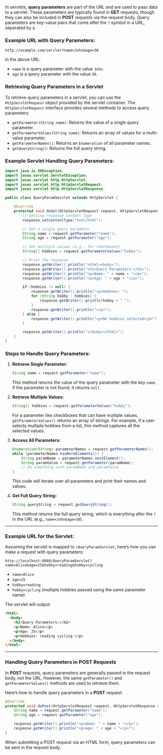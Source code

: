 In servlets, **query parameters** are part of the URL and are used to pass data to a servlet. These parameters are typically found in **GET** requests, though they can also be included in **POST** requests via the request body. Query parameters are key-value pairs that come after the `?` symbol in a URL, separated by `&`.

### Example URL with Query Parameters:
```
http://example.com/servlet?name=John&age=30
```

In the above URL:
- `name` is a query parameter with the value `John`.
- `age` is a query parameter with the value `30`.

### **Retrieving Query Parameters in a Servlet**
To retrieve query parameters in a servlet, you can use the `HttpServletRequest` object provided by the servlet container. The `HttpServletRequest` interface provides several methods to access query parameters:

- `getParameter(String name)`: Returns the value of a single query parameter.
- `getParameterValues(String name)`: Returns an array of values for a multi-value parameter.
- `getParameterNames()`: Returns an `Enumeration` of all parameter names.
- `getQueryString()`: Returns the full query string.

### **Example Servlet Handling Query Parameters:**

```java
import java.io.IOException;
import javax.servlet.ServletException;
import javax.servlet.http.HttpServlet;
import javax.servlet.http.HttpServletRequest;
import javax.servlet.http.HttpServletResponse;

public class QueryParamServlet extends HttpServlet {

    @Override
    protected void doGet(HttpServletRequest request, HttpServletResponse response) throws ServletException, IOException {
        // Setting response content type
        response.setContentType("text/html");

        // Get a single query parameter
        String name = request.getParameter("name");
        String age = request.getParameter("age");

        // Get multiple values (e.g., for checkboxes)
        String[] hobbies = request.getParameterValues("hobby");

        // Print the response
        response.getWriter().println("<html><body>");
        response.getWriter().println("<h2>Query Parameters:</h2>");
        response.getWriter().println("<p>Name: " + name + "</p>");
        response.getWriter().println("<p>Age: " + age + "</p>");

        if (hobbies != null) {
            response.getWriter().println("<p>Hobbies: ");
            for (String hobby : hobbies) {
                response.getWriter().println(hobby + " ");
            }
            response.getWriter().println("</p>");
        } else {
            response.getWriter().println("<p>No hobbies selected</p>");
        }

        response.getWriter().println("</body></html>");
    }
}
```

### **Steps to Handle Query Parameters:**

1. **Retrieve Single Parameter:**
   ```java
   String name = request.getParameter("name");
   ```
   This method returns the value of the query parameter with the key `name`. If the parameter is not found, it returns `null`.

2. **Retrieve Multiple Values:**
   ```java
   String[] hobbies = request.getParameterValues("hobby");
   ```
   For a parameter like checkboxes that can have multiple values, `getParameterValues()` returns an array of strings. For example, if a user selects multiple hobbies from a list, this method captures all the selected values.

3. **Access All Parameters:**
   ```java
   Enumeration<String> parameterNames = request.getParameterNames();
   while (parameterNames.hasMoreElements()) {
       String paramName = parameterNames.nextElement();
       String paramValue = request.getParameter(paramName);
       // Do something with paramName and paramValue
   }
   ```
   This code will iterate over all parameters and print their names and values.

4. **Get Full Query String:**
   ```java
   String queryString = request.getQueryString();
   ```
   This method returns the full query string, which is everything after the `?` in the URL (e.g., `name=John&age=30`).

---

### **Example URL for the Servlet:**
Assuming the servlet is mapped to `/QueryParamServlet`, here’s how you can make a request with query parameters:

```
http://localhost:8080/QueryParamServlet?name=Alice&age=25&hobby=reading&hobby=cycling
```

- `name=Alice`
- `age=25`
- `hobby=reading`
- `hobby=cycling` (multiple hobbies passed using the same parameter name)

The servlet will output:
```html
<html>
  <body>
    <h2>Query Parameters:</h2>
    <p>Name: Alice</p>
    <p>Age: 25</p>
    <p>Hobbies: reading cycling </p>
  </body>
</html>
```

---

### **Handling Query Parameters in POST Requests**
In **POST** requests, query parameters are generally passed in the request body, not the URL. However, the same `getParameter()` and `getParameterValues()` methods are used to retrieve them.

Here’s how to handle query parameters in a **POST** request:

```java
@Override
protected void doPost(HttpServletRequest request, HttpServletResponse response) throws ServletException, IOException {
    String name = request.getParameter("name");
    String age = request.getParameter("age");

    response.getWriter().println("<p>Name: " + name + "</p>");
    response.getWriter().println("<p>Age: " + age + "</p>");
}
```

When submitting a POST request via an HTML form, query parameters can be sent in the request body.